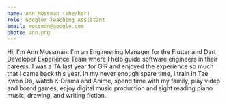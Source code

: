 ```yaml
---
name: Ann Mossman (she/her)
role: Googler Teaching Assistant
email: mossman@google.com
photo: ann.png
---
```


Hi, I'm Ann Mossman. I'm an Engineering Manager for the Flutter and Dart Developer Experience Team where I help guide software engineers in their careers. I was a TA last year for GIR and enjoyed the experience so much that I came back this year. In my never enough spare time, I train in Tae Kwon Do, watch K-Drama and Anime, spend time with my family, play video and board games, enjoy digital music production and sight reading piano music, drawing, and writing fiction.